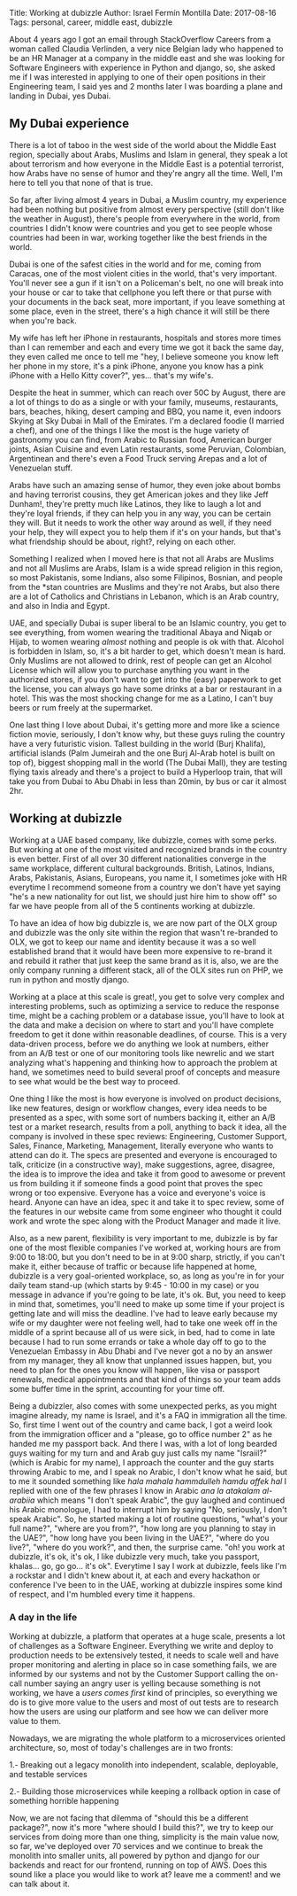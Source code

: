 Title: Working at dubizzle
Author: Israel Fermín Montilla
Date: 2017-08-16
Tags: personal, career, middle east, dubizzle


About 4 years ago I got an email through StackOverflow Careers from a woman called
Claudia Verlinden, a very nice Belgian lady who happened to be an HR Manager at a company
in the middle east and she was looking for Software Engineers with experience in Python and
django, so, she asked me if I was interested in applying to one of their open positions
in their Engineering team, I said yes and 2 months later I was boarding a plane and landing
in Dubai, yes Dubai.

## My Dubai experience
There is a lot of taboo in the west side of the world about the Middle East region, specially
about Arabs, Muslims and Islam in general, they speak a lot about terrorism and how everyone
in the Middle East is a potential terrorist, how Arabs have no sense of humor and they're angry
all the time. Well, I'm here to tell you that none of that is true.

So far, after living almost 4 years in Dubai, a Muslim country, my experience had been nothing
but positive from almost every perspective (still don't like the weather in August), there's
people from everywhere in the world, from countries I didn't know were countries and you get
to see people whose countries had been in war, working together like the best friends in the world.

Dubai is one of the safest cities in the world and for me, coming from Caracas, one of the
most violent cities in the world, that's very important. You'll never see a gun if it isn't on
a Policeman's belt, no one will break into your house or car to take that cellphone you left there
or that purse with your documents in the back seat, more important, if you leave something at some
place, even in the street, there's a high chance it will still be there when you're back. 

My wife has left her iPhone in restaurants, hospitals and stores more times than I can remember and each and
every time we got it back the same day, they even called me once to tell me "hey, I believe someone you
know left her phone in my store, it's a pink iPhone, anyone you know has a pink iPhone with a Hello Kitty
cover?", yes... that's my wife's.

Despite the heat in summer, which can reach over 50C by August, there are a lot of things to do as a single
or with your family, museums, restaurants, bars, beaches, hiking, desert camping and BBQ, you name it, even
indoors Skying at Sky Dubai in Mall of the Emirates. I'm a declared foodie (I married a chef), and one of
the things I like the most is the huge variety of gastronomy you can find, from Arabic to Russian food, American
burger joints, Asian Cuisine and even Latin restaurants, some Peruvian, Colombian, Argentinean and there's even a Food Truck
serving Arepas and a lot of Venezuelan stuff.

Arabs have such an amazing sense of humor, they even joke about bombs and having terrorist cousins,
they get American jokes and they like Jeff Dunham!, they're pretty much like Latinos, they like to
laugh a lot and they're loyal friends, if they can help you in any way, you can be certain they will.
But it needs to work the other way around as well, if they need your help, they will expect you to
help them if it's on your hands, but that's what friendship should be about, right?, relying on each
other.

Something I realized when I moved here is that not all Arabs are Muslims and not all Muslims are Arabs,
Islam is a wide spread religion in this region, so most Pakistanis, some Indians, also some Filipinos,
Bosnian, and people from the \*stan countries are Muslims and they're not Arabs, but also there are a lot
of Catholics and Christians in Lebanon, which is an Arab country, and also in India and Egypt.

UAE, and specially Dubai is super liberal to be an Islamic country, you get to see everything, from women
wearing the traditional Abaya and Niqab or Hijab, to women wearing *almost* nothing and people is ok with
that. Alcohol is forbidden in Islam, so, it's a bit harder to get, which doesn't mean is hard. Only Muslims
are not allowed to drink, rest of people can get an Alcohol License which will allow you to purchase anything
you want in the authorized stores, if you don't want to get into the (easy) paperwork to get the license, you
can always go have some drinks at a bar or restaurant in a hotel. This was the most shocking change for me as
a Latino, I can't buy beers or rum freely at the supermarket.

One last thing I love about Dubai, it's getting more and more like a science fiction movie, seriously,
I don't know why, but these guys ruling the country have a very futuristic vision. Tallest building
in the world (Burj Khalifa), artificial islands (Palm Jumeirah and the one Burj Al-Arab hotel is built on top
of), biggest shopping mall in the world (The Dubai Mall), they are testing flying taxis already and
there's a project to build a Hyperloop train, that will take you
from Dubai to Abu Dhabi in less than 20min, by bus or car it almost 2hr.

## Working at dubizzle
Working at a UAE based company, like dubizzle, comes with some perks. But working at one of the most
visited and recognized brands in the country is even better. First of all over 30 different nationalities
converge in the same workplace, different cultural backgrounds. British, Latinos, Indians, Arabs, Pakistanis,
Asians, Europeans, you name it, I sometimes joke with HR everytime I recommend someone from a country we don't have
yet saying "he's a new nationality for out list, we should just hire him to show off" so far we have people from
all of the 5 continents working at dubizzle.

To have an idea of how big dubizzle is, we are now part of the OLX group and dubizzle was the only site within
the region that wasn't re-branded to OLX, we got to keep our name and identity because it was a so well established
brand that it would have been more expensive to re-brand it and rebuild it rather that just keep the same brand
as it is, also, we are the only company running a different stack, all of the OLX sites run on PHP, we run in
python and mostly django.

Working at a place at this scale is great!, you get to solve very complex and interesting problems, such as optimizing
a service to reduce the response time, might be a caching problem or a database issue, you'll have to look
at the data and make a decision on where to start and you'll have complete freedom to get it done within
reasonable deadlines, of course. This is a very data-driven process, before we do anything we look at numbers,
either from an A/B test or one of our monitoring tools like newrelic and we start analyzing what's happening and
thinking how to approach the problem at hand, we sometimes need to build several proof of concepts and measure
to see what would be the best way to proceed.

One thing I like the most is how everyone is involved on product decisions, like new features, design or workflow
changes, every idea needs to be presented as a spec, with some sort of numbers backing it, either an A/B test or
a market research, results from a poll, anything to back it idea, all the company is involved in these spec reviews:
Engineering, Customer Support, Sales, Finance, Marketing, Management, literally everyone who wants to attend can
do it. The specs are presented and everyone is encouraged to talk, criticize (in a constructive way), make suggestions,
agree, disagree, the idea is to improve the idea and take it from good to awesome or prevent us from building it
if someone finds a good point that proves the spec wrong or too expensive. Everyone has a voice and everyone's voice
is heard. Anyone can have an idea, spec it and take it to spec review, some of the features in our website came from
some engineer who thought it could work and wrote the spec along with the Product Manager and made it live.

Also, as a new parent, flexibility is very important to me, dubizzle is by far one of the most flexible companies
I've worked at, working hours are from 9:00 to 18:00, but you don't need to be in at 9:00 sharp, strictly, if you
can't make it, either because of traffic or because life happened at home, dubizzle is a very goal-oriented workplace,
so, as long as you're in for your daily team stand-up (which starts by 9:45 - 10:00 in my case) or you message in advance
if you're going to be late, it's ok. But, you need to keep in mind that, sometimes, you'll need to make up some time if
your project is getting late and will miss the deadline. I've had to leave early because my wife or my daughter were not
feeling well, had to take one week off in the middle of a sprint because all of us were sick, in bed, had to come in
late because I had to run some errands or take a whole day off to go to the Venezuelan Embassy in Abu Dhabi and I've never
got a no by an answer from my manager, they all know that unplanned issues happen, but, you need to plan for the ones
you know will happen, like visa or passport renewals, medical appointments and that kind of things so your team adds some
buffer time in the sprint, accounting for your time off.

Being a dubizzler, also comes with some unexpected perks, as you might imagine already, my name is Israel, and it's
a FAQ in immigration all the time. So, first time I went out of the country and came back, I got a weird look from the
immigration officer and a "please, go to office number 2" as he handed me my passport back. And there I was, with a lot
of long bearded guys waiting for my turn and and Arab guy just calls my name "Israiil?" (which is Arabic for my name),
I approach the counter and the guy starts throwing Arabic to me, and I speak no Arabic, I don't know what he said, but
to me it sounded something like *hala mahala hammdulleh hamdu affek hal* I replied with one of the few phrases I know in
Arabic *ana la atakalam al-arabiia* which means "I don't speak Arabic", the guy laughed and continued his Arabic monologue,
I had to interrupt him by saying "No, seriously, I don't speak Arabic". So, he started making a lot of routine questions,
"what's your full name?", "where are you from?", "how long are you planning to stay in the UAE?", "how long have you been
living in the UAE?", "where do you live?", "where do you work?", and then, the surprise came. "oh! you work at dubizzle,
it's ok, it's ok, I like dubizzle very much, take you passport, khalas... go, go go... it's ok". Everytime I say I work
at dubizzle, feels like I'm a rockstar and I didn't knew about it, at each and every hackathon or conference I've been to
in the UAE, working at dubizzle inspires some kind of respect, and I'm humbled every time it happens.

### A day in the life
Working at dubizzle, a platform that operates at a huge scale, presents a lot of challenges as a Software Engineer. Everything
we write and deploy to production needs to be extensively tested, it needs to scale well and have proper monitoring and
alerting in place so in case something fails, we are informed by our systems and not by the Customer Support calling the 
on-call number saying an angry user is yelling because something is not working, we have a *users comes first* kind of principles,
so everything we do is to give more value to the users and most of out tests are to research how the users are using
our platform and see how we can deliver more value to them.

Nowadays, we are migrating the whole platform to a microservices oriented architecture, so, most of today's challenges
are in two fronts:

1.- Breaking out a legacy monolith into independent, scalable, deployable, and testable services

2.- Building those microservices while keeping a rollback option in case of something horrible happening

Now, we are not facing that dilemma of "should this be a different package?", now it's more "where should I build this?",
we try to keep our services from doing more than one thing, simplicity is the main value now, so far, we've deployed over 70
services and we continue to break the monolith into smaller units, all powered by python and django for our backends and react for
our frontend, running on top of AWS. Does this sound like a place you would like to work at? leave me a comment! and we can talk about it.
